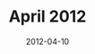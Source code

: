 ---
title:  "April 2012"
date:   2012-04-10
speakers:
  - name: "Rene Ritchie"
    title: "Marketing matters: how to get your apps noticed"
    twitter: reneritchie
  - name: "Sam Vermette"
    title: "Designing <a href=\"https://transitapp.com/\">The Transit App</a>"
    twitter: samvermette
  - name: "Sebastien Morel"
    title: "Demystifying the Objective-C runtime"
    twitter: seb_morel
    slides_url: "https://cocoaheadsmontreal.s3.amazonaws.com/2012-04-10/demistifying-runtime.pdf"
---